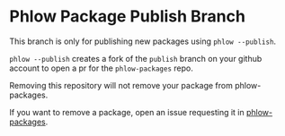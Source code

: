 # Phlow Package Publish Branch

This branch is only for publishing new packages using `phlow --publish`.

`phlow --publish` creates a fork of the `publish` branch on your github account to open a pr for the `phlow-packages` repo.

Removing this repository will not remove your package from phlow-packages.

If you want to remove a package, open an issue requesting it in [phlow-packages](https://github.com/lowcarboncode/phlow-packages/issues).
